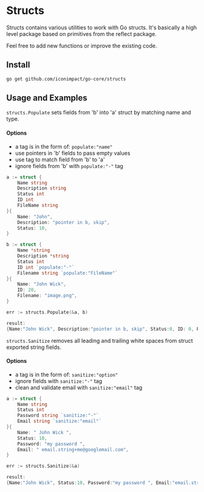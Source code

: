 # Structs

Structs contains various utilities to work with Go structs. It's basically a high level package based on primitives from the reflect package.

Feel free to add new functions or improve the existing code.

## Install

```bash
go get github.com/iconimpact/go-core/structs
```

## Usage and Examples

`structs.Populate` sets fields from 'b' into 'a' struct by matching name and type.

#### Options
- a tag is in the form of: `populate:"name"`
- use pointers in 'b' fields to pass empty values
- use tag to match field from 'b' to 'a'
- ignore fields from 'b' with `populate:"-"` tag


```go
a := struct {
    Name string
    Description string
    Status int
    ID int
    FileName string
}{
    Name: "John",
    Description: "pointer in b, skip",
    Status: 10,
}

b := struct {
    Name *string
    Description *string
    Status int
    ID int `populate:"-"`
    Filename string `populate:"FileName"`
}{
    Name: "John Wick",
    ID: 20,
    Filename: "image.png",
}

err := structs.Populate(&a, b)

result:
{Name:"John Wick", Description:"pointer in b, skip", Status:0, ID: 0, FileName: "image.png"}
```

`structs.Sanitize` removes all leading and trailing white spaces from struct exported string fields.

#### Options
- a tag is in the form of: `sanitize:"option"`
- ignore fields with `sanitize:"-"` tag
- clean and validate email with `sanitize:"email"` tag

```go
a := struct {
    Name string
    Status int
    Password string `sanitize:"-"`
    Email string `sanitize:"email"`
}{
    Name: " John Wick ",
    Status: 10,
    Password: "my password ",
    Email: " email.string+me@googlemail.com",
}

err := structs.Sanitize(&a)

result:
{Name:"John Wick", Status:10, Password:"my password ", Email:"email.string+me@gmail.com"}
```